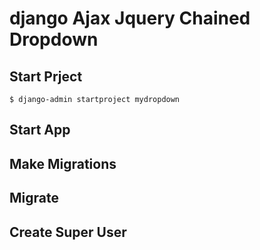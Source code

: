 # django Ajax Jquery Chained Dropdown
## Start Prject
    $ django-admin startproject mydropdown
## Start App
## Make Migrations
## Migrate
## Create Super User
